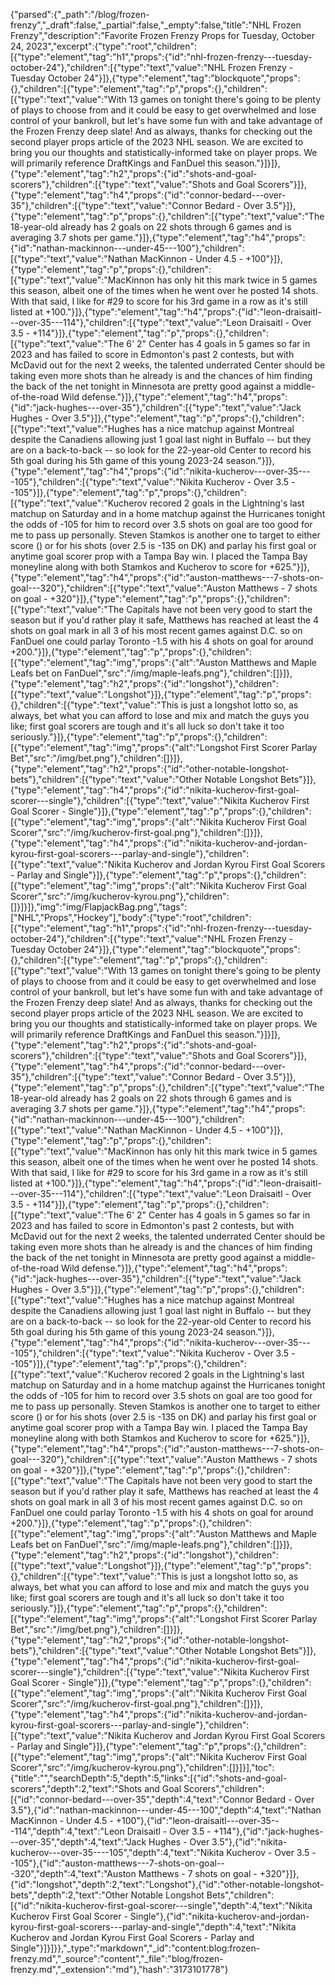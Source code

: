 {"parsed":{"_path":"/blog/frozen-frenzy","_draft":false,"_partial":false,"_empty":false,"title":"NHL Frozen Frenzy","description":"Favorite Frozen Frenzy Props for Tuesday, October 24, 2023","excerpt":{"type":"root","children":[{"type":"element","tag":"h1","props":{"id":"nhl-frozen-frenzy---tuesday-october-24"},"children":[{"type":"text","value":"NHL Frozen Frenzy - Tuesday October 24"}]},{"type":"element","tag":"blockquote","props":{},"children":[{"type":"element","tag":"p","props":{},"children":[{"type":"text","value":"With 13 games on tonight there's going to be plenty of plays to choose from and it could be easy to get overwhelmed and lose control of your bankroll, but let's have some fun with and take advantage of the Frozen Frenzy deep slate! And as always, thanks for checking out the second player props article of the 2023 NHL season. We are excited to bring you our thoughts and statistically-informed take on player props. We will primarily reference DraftKings and FanDuel this season."}]}]},{"type":"element","tag":"h2","props":{"id":"shots-and-goal-scorers"},"children":[{"type":"text","value":"Shots and Goal Scorers"}]},{"type":"element","tag":"h4","props":{"id":"connor-bedard---over-35"},"children":[{"type":"text","value":"Connor Bedard - Over 3.5"}]},{"type":"element","tag":"p","props":{},"children":[{"type":"text","value":"The 18-year-old already has 2 goals on 22 shots through 6 games and is averaging 3.7 shots per game."}]},{"type":"element","tag":"h4","props":{"id":"nathan-mackinnon---under-45---100"},"children":[{"type":"text","value":"Nathan MacKinnon - Under 4.5 - +100"}]},{"type":"element","tag":"p","props":{},"children":[{"type":"text","value":"MacKinnon has only hit this mark twice in 5 games this season, albeit one of the times when he went over he posted 14 shots. With that said, I like for #29 to score for his 3rd game in a row as it's still listed at +100."}]},{"type":"element","tag":"h4","props":{"id":"leon-draisaitl---over-35---114"},"children":[{"type":"text","value":"Leon Draisaitl - Over 3.5 - +114"}]},{"type":"element","tag":"p","props":{},"children":[{"type":"text","value":"The 6' 2\" Center has 4 goals in 5 games so far in 2023 and has failed to score in Edmonton's past 2 contests, but with McDavid out for the next 2 weeks, the talented underrated Center should be taking even more shots than he already is and the chances of him finding the back of the net tonight in Minnesota are pretty good against a middle-of-the-road Wild defense."}]},{"type":"element","tag":"h4","props":{"id":"jack-hughes---over-35"},"children":[{"type":"text","value":"Jack Hughes - Over 3.5"}]},{"type":"element","tag":"p","props":{},"children":[{"type":"text","value":"Hughes has a nice matchup against Montreal despite the Canadiens allowing just 1 goal last night in Buffalo -- but they are on a back-to-back -- so look for the 22-year-old Center to record his 5th goal during his 5th game of this young 2023-24 season."}]},{"type":"element","tag":"h4","props":{"id":"nikita-kucherov---over-35----105"},"children":[{"type":"text","value":"Nikita Kucherov - Over 3.5 - -105"}]},{"type":"element","tag":"p","props":{},"children":[{"type":"text","value":"Kucherov recored 2 goals in the Lightning's last matchup on Saturday and in a home matchup against the Hurricanes tonight the odds of -105 for him to record over 3.5 shots on goal are too good for me to pass up personally. Steven Stamkos is another one to target to either score () or for his shots (over 2.5 is -135 on DK) and parlay his first goal or anytime goal scorer prop with a Tampa Bay win. I placed the Tampa Bay moneyline along with both Stamkos and Kucherov to score for +625."}]},{"type":"element","tag":"h4","props":{"id":"auston-matthews---7-shots-on-goal---320"},"children":[{"type":"text","value":"Auston Matthews - 7 shots on goal - +320"}]},{"type":"element","tag":"p","props":{},"children":[{"type":"text","value":"The Capitals have not been very good to start the season but if you'd rather play it safe, Matthews has reached at least the 4 shots on goal mark in all 3 of his most recent games against D.C. so on FanDuel one could parlay Toronto -1.5 with his 4 shots on goal for around +200."}]},{"type":"element","tag":"p","props":{},"children":[{"type":"element","tag":"img","props":{"alt":"Auston Matthews and Maple Leafs bet on FanDuel","src":"/img/maple-leafs.png"},"children":[]}]},{"type":"element","tag":"h2","props":{"id":"longshot"},"children":[{"type":"text","value":"Longshot"}]},{"type":"element","tag":"p","props":{},"children":[{"type":"text","value":"This is just a longshot lotto so, as always, bet what you can afford to lose and mix and match the guys you like; first goal scorers are tough and it's all luck so don't take it too seriously."}]},{"type":"element","tag":"p","props":{},"children":[{"type":"element","tag":"img","props":{"alt":"Longshot First Scorer Parlay Bet","src":"/img/bet.png"},"children":[]}]},{"type":"element","tag":"h2","props":{"id":"other-notable-longshot-bets"},"children":[{"type":"text","value":"Other Notable Longshot Bets"}]},{"type":"element","tag":"h4","props":{"id":"nikita-kucherov-first-goal-scorer---single"},"children":[{"type":"text","value":"Nikita Kucherov First Goal Scorer - Single"}]},{"type":"element","tag":"p","props":{},"children":[{"type":"element","tag":"img","props":{"alt":"Nikita Kucherov First Goal Scorer","src":"/img/kucherov-first-goal.png"},"children":[]}]},{"type":"element","tag":"h4","props":{"id":"nikita-kucherov-and-jordan-kyrou-first-goal-scorers---parlay-and-single"},"children":[{"type":"text","value":"Nikita Kucherov and Jordan Kyrou First Goal Scorers - Parlay and Single"}]},{"type":"element","tag":"p","props":{},"children":[{"type":"element","tag":"img","props":{"alt":"Nikita Kucherov First Goal Scorer","src":"/img/kucherov-kyrou.png"},"children":[]}]}]},"img":"img/FlapjackBag.png","tags":["NHL","Props","Hockey"],"body":{"type":"root","children":[{"type":"element","tag":"h1","props":{"id":"nhl-frozen-frenzy---tuesday-october-24"},"children":[{"type":"text","value":"NHL Frozen Frenzy - Tuesday October 24"}]},{"type":"element","tag":"blockquote","props":{},"children":[{"type":"element","tag":"p","props":{},"children":[{"type":"text","value":"With 13 games on tonight there's going to be plenty of plays to choose from and it could be easy to get overwhelmed and lose control of your bankroll, but let's have some fun with and take advantage of the Frozen Frenzy deep slate! And as always, thanks for checking out the second player props article of the 2023 NHL season. We are excited to bring you our thoughts and statistically-informed take on player props. We will primarily reference DraftKings and FanDuel this season."}]}]},{"type":"element","tag":"h2","props":{"id":"shots-and-goal-scorers"},"children":[{"type":"text","value":"Shots and Goal Scorers"}]},{"type":"element","tag":"h4","props":{"id":"connor-bedard---over-35"},"children":[{"type":"text","value":"Connor Bedard - Over 3.5"}]},{"type":"element","tag":"p","props":{},"children":[{"type":"text","value":"The 18-year-old already has 2 goals on 22 shots through 6 games and is averaging 3.7 shots per game."}]},{"type":"element","tag":"h4","props":{"id":"nathan-mackinnon---under-45---100"},"children":[{"type":"text","value":"Nathan MacKinnon - Under 4.5 - +100"}]},{"type":"element","tag":"p","props":{},"children":[{"type":"text","value":"MacKinnon has only hit this mark twice in 5 games this season, albeit one of the times when he went over he posted 14 shots. With that said, I like for #29 to score for his 3rd game in a row as it's still listed at +100."}]},{"type":"element","tag":"h4","props":{"id":"leon-draisaitl---over-35---114"},"children":[{"type":"text","value":"Leon Draisaitl - Over 3.5 - +114"}]},{"type":"element","tag":"p","props":{},"children":[{"type":"text","value":"The 6' 2\" Center has 4 goals in 5 games so far in 2023 and has failed to score in Edmonton's past 2 contests, but with McDavid out for the next 2 weeks, the talented underrated Center should be taking even more shots than he already is and the chances of him finding the back of the net tonight in Minnesota are pretty good against a middle-of-the-road Wild defense."}]},{"type":"element","tag":"h4","props":{"id":"jack-hughes---over-35"},"children":[{"type":"text","value":"Jack Hughes - Over 3.5"}]},{"type":"element","tag":"p","props":{},"children":[{"type":"text","value":"Hughes has a nice matchup against Montreal despite the Canadiens allowing just 1 goal last night in Buffalo -- but they are on a back-to-back -- so look for the 22-year-old Center to record his 5th goal during his 5th game of this young 2023-24 season."}]},{"type":"element","tag":"h4","props":{"id":"nikita-kucherov---over-35----105"},"children":[{"type":"text","value":"Nikita Kucherov - Over 3.5 - -105"}]},{"type":"element","tag":"p","props":{},"children":[{"type":"text","value":"Kucherov recored 2 goals in the Lightning's last matchup on Saturday and in a home matchup against the Hurricanes tonight the odds of -105 for him to record over 3.5 shots on goal are too good for me to pass up personally. Steven Stamkos is another one to target to either score () or for his shots (over 2.5 is -135 on DK) and parlay his first goal or anytime goal scorer prop with a Tampa Bay win. I placed the Tampa Bay moneyline along with both Stamkos and Kucherov to score for +625."}]},{"type":"element","tag":"h4","props":{"id":"auston-matthews---7-shots-on-goal---320"},"children":[{"type":"text","value":"Auston Matthews - 7 shots on goal - +320"}]},{"type":"element","tag":"p","props":{},"children":[{"type":"text","value":"The Capitals have not been very good to start the season but if you'd rather play it safe, Matthews has reached at least the 4 shots on goal mark in all 3 of his most recent games against D.C. so on FanDuel one could parlay Toronto -1.5 with his 4 shots on goal for around +200."}]},{"type":"element","tag":"p","props":{},"children":[{"type":"element","tag":"img","props":{"alt":"Auston Matthews and Maple Leafs bet on FanDuel","src":"/img/maple-leafs.png"},"children":[]}]},{"type":"element","tag":"h2","props":{"id":"longshot"},"children":[{"type":"text","value":"Longshot"}]},{"type":"element","tag":"p","props":{},"children":[{"type":"text","value":"This is just a longshot lotto so, as always, bet what you can afford to lose and mix and match the guys you like; first goal scorers are tough and it's all luck so don't take it too seriously."}]},{"type":"element","tag":"p","props":{},"children":[{"type":"element","tag":"img","props":{"alt":"Longshot First Scorer Parlay Bet","src":"/img/bet.png"},"children":[]}]},{"type":"element","tag":"h2","props":{"id":"other-notable-longshot-bets"},"children":[{"type":"text","value":"Other Notable Longshot Bets"}]},{"type":"element","tag":"h4","props":{"id":"nikita-kucherov-first-goal-scorer---single"},"children":[{"type":"text","value":"Nikita Kucherov First Goal Scorer - Single"}]},{"type":"element","tag":"p","props":{},"children":[{"type":"element","tag":"img","props":{"alt":"Nikita Kucherov First Goal Scorer","src":"/img/kucherov-first-goal.png"},"children":[]}]},{"type":"element","tag":"h4","props":{"id":"nikita-kucherov-and-jordan-kyrou-first-goal-scorers---parlay-and-single"},"children":[{"type":"text","value":"Nikita Kucherov and Jordan Kyrou First Goal Scorers - Parlay and Single"}]},{"type":"element","tag":"p","props":{},"children":[{"type":"element","tag":"img","props":{"alt":"Nikita Kucherov First Goal Scorer","src":"/img/kucherov-kyrou.png"},"children":[]}]}],"toc":{"title":"","searchDepth":5,"depth":5,"links":[{"id":"shots-and-goal-scorers","depth":2,"text":"Shots and Goal Scorers","children":[{"id":"connor-bedard---over-35","depth":4,"text":"Connor Bedard - Over 3.5"},{"id":"nathan-mackinnon---under-45---100","depth":4,"text":"Nathan MacKinnon - Under 4.5 - +100"},{"id":"leon-draisaitl---over-35---114","depth":4,"text":"Leon Draisaitl - Over 3.5 - +114"},{"id":"jack-hughes---over-35","depth":4,"text":"Jack Hughes - Over 3.5"},{"id":"nikita-kucherov---over-35----105","depth":4,"text":"Nikita Kucherov - Over 3.5 - -105"},{"id":"auston-matthews---7-shots-on-goal---320","depth":4,"text":"Auston Matthews - 7 shots on goal - +320"}]},{"id":"longshot","depth":2,"text":"Longshot"},{"id":"other-notable-longshot-bets","depth":2,"text":"Other Notable Longshot Bets","children":[{"id":"nikita-kucherov-first-goal-scorer---single","depth":4,"text":"Nikita Kucherov First Goal Scorer - Single"},{"id":"nikita-kucherov-and-jordan-kyrou-first-goal-scorers---parlay-and-single","depth":4,"text":"Nikita Kucherov and Jordan Kyrou First Goal Scorers - Parlay and Single"}]}]}},"_type":"markdown","_id":"content:blog:frozen-frenzy.md","_source":"content","_file":"blog/frozen-frenzy.md","_extension":"md"},"hash":"3173101778"}
